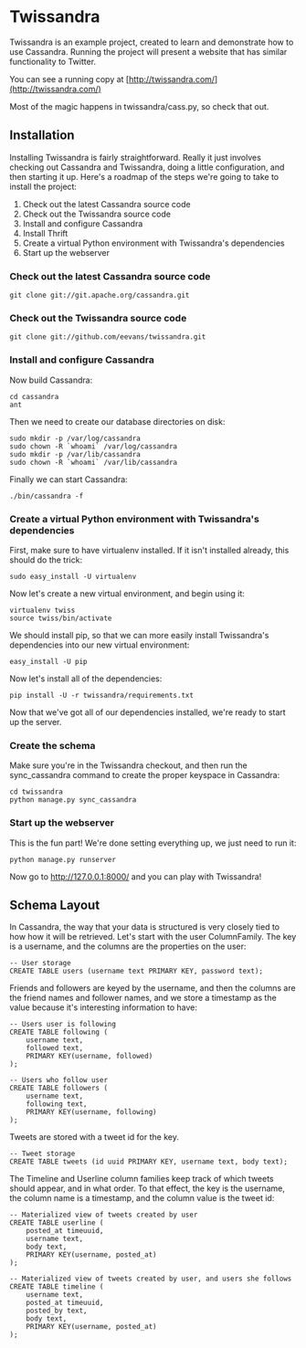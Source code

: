 # Twissandra

Twissandra is an example project, created to learn and demonstrate how to use
Cassandra.  Running the project will present a website that has similar
functionality to Twitter.

You can see a running copy at [http://twissandra.com/](http://twissandra.com/)

Most of the magic happens in twissandra/cass.py, so check that out.

## Installation

Installing Twissandra is fairly straightforward.  Really it just involves
checking out Cassandra and Twissandra, doing a little configuration, and
then starting it up.  Here's a roadmap of the steps we're going to take to
install the project:

1. Check out the latest Cassandra source code
2. Check out the Twissandra source code
3. Install and configure Cassandra
4. Install Thrift
5. Create a virtual Python environment with Twissandra's dependencies
6. Start up the webserver

### Check out the latest Cassandra source code

    git clone git://git.apache.org/cassandra.git

### Check out the Twissandra source code

    git clone git://github.com/eevans/twissandra.git

### Install and configure Cassandra

Now build Cassandra:

    cd cassandra
    ant

Then we need to create our database directories on disk:

    sudo mkdir -p /var/log/cassandra
    sudo chown -R `whoami` /var/log/cassandra
    sudo mkdir -p /var/lib/cassandra
    sudo chown -R `whoami` /var/lib/cassandra

Finally we can start Cassandra:

    ./bin/cassandra -f

### Create a virtual Python environment with Twissandra's dependencies

First, make sure to have virtualenv installed.  If it isn't installed already,
this should do the trick:

    sudo easy_install -U virtualenv

Now let's create a new virtual environment, and begin using it:

    virtualenv twiss
    source twiss/bin/activate

We should install pip, so that we can more easily install Twissandra's
dependencies into our new virtual environment:

    easy_install -U pip

Now let's install all of the dependencies:

    pip install -U -r twissandra/requirements.txt

Now that we've got all of our dependencies installed, we're ready to start up
the server.

### Create the schema

Make sure you're in the Twissandra checkout, and then run the sync_cassandra
command to create the proper keyspace in Cassandra:

    cd twissandra
    python manage.py sync_cassandra

### Start up the webserver

This is the fun part! We're done setting everything up, we just need to run it:

    python manage.py runserver

Now go to http://127.0.0.1:8000/ and you can play with Twissandra!

## Schema Layout

In Cassandra, the way that your data is structured is very closely tied to how
how it will be retrieved.  Let's start with the user ColumnFamily. The key is
a username, and the columns are the properties on the user:

    -- User storage
    CREATE TABLE users (username text PRIMARY KEY, password text);

Friends and followers are keyed by the username, and then the columns are the
friend names and follower names, and we store a timestamp as the value because
it's interesting information to have:
    
    -- Users user is following
    CREATE TABLE following (
        username text,
        followed text,
        PRIMARY KEY(username, followed)
    );
    
    -- Users who follow user
    CREATE TABLE followers (
        username text,
        following text,
        PRIMARY KEY(username, following)
    );

Tweets are stored with a tweet id for the key.

    -- Tweet storage
    CREATE TABLE tweets (id uuid PRIMARY KEY, username text, body text);

The Timeline and Userline column families keep track of which tweets should
appear, and in what order.  To that effect, the key is the username, the column
name is a timestamp, and the column value is the tweet id:

    -- Materialized view of tweets created by user
    CREATE TABLE userline (
        posted_at timeuuid,
        username text,
        body text,
        PRIMARY KEY(username, posted_at)
    );

    -- Materialized view of tweets created by user, and users she follows
    CREATE TABLE timeline (
        username text,
        posted_at timeuuid,
        posted_by text,
        body text,
        PRIMARY KEY(username, posted_at)
    );